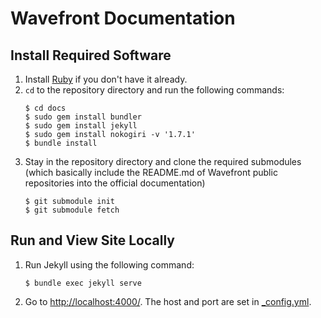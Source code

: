 # Wavefront Documentation

## Install Required Software

1. Install [Ruby](https://www.ruby-lang.org/en/documentation/installation/) if you don't have it already.
1. `cd` to the repository directory and run the following commands:
    ```shell
    $ cd docs
    $ sudo gem install bundler
    $ sudo gem install jekyll
    $ sudo gem install nokogiri -v '1.7.1'
    $ bundle install
    ```
1. Stay in the repository directory and clone the required submodules (which basically include the README.md of 
Wavefront public repositories into the official documentation)
    ```shell
    $ git submodule init
    $ git submodule fetch
    ```

## Run and View Site Locally

1. Run Jekyll using the following command:
   ```shell
   $ bundle exec jekyll serve
   ```
1. Go to [http://localhost:4000/](http://localhost:4000/). The host and port are set in [_config.yml](_config.yml).
